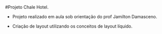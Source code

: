 #Projeto Chale Hotel.

- Projeto realizado em aula sob orientação do prof Jamilton Damasceno.

- Criação de layout utilizando os conceitos de layout líquido.
